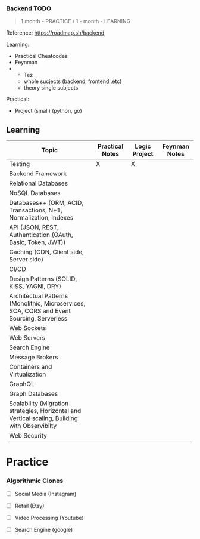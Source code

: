 ### Backend TODO

> 1 month - PRACTICE / 1 - month - LEARNING

Reference: https://roadmap.sh/backend

Learning:
- Practical Cheatcodes
- Feynman
- - Tez 
  - whole sucjects (backend, frontend .etc)
  - theory single subjects 

Practical:
- Project (small) (python, go)

## Learning

| Topic | Practical Notes | Logic Project | Feynman Notes |
|--|--|--|--|
|Testing | X | X |  |
|Backend Framework | | | |
|Relational Databases | | | |
|NoSQL Databases | | | |
|Databases++ (ORM, ACID, Transactions, N+1, Normalization, Indexes | | | |
|API (JSON, REST, Authentication (OAuth, Basic, Token, JWT)) | | | | 
|Caching (CDN, Client side, Server side) | | | |
|CI/CD | | | |
|Design Patterns (SOLID, KISS, YAGNI, DRY) | | | |
|Architectual Patterns (Monolithic, Microservices, SOA, CQRS and Event Sourcing, Serverless | | | | 
|Web Sockets| | | | 
|Web Servers| | | | 
|Search Engine| | | | 
|Message Brokers| | | | 
|Containers and Virtualization | | | |
|GraphQL| | | | 
|Graph Databases| | | | 
|Scalability (Migration strategies, Horizontal and Vertical scaling, Building with Observibilty | | | |
|Web Security| | | | 


# Practice

### Algorithmic Clones

- [ ] Social Media (Instagram)
- [ ] Retail (Etsy)
- [ ] Video Processing (Youtube)
- [ ] Search Engine (google)

